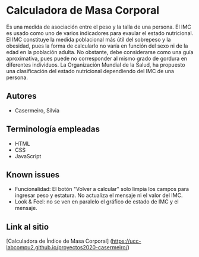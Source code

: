 # Calculadora de Masa Corporal
Es una medida de asociación entre el peso y la talla de una persona. El IMC es usado como uno de varios indicadores para evaular el estado nutricional.
El IMC constituye la medida poblacional más útil del sobrepeso y la obesidad, pues la forma de calcularlo no varía en función del sexo ni de la edad en la población adulta. No obstante, debe considerarse como una guía aproximativa, pues puede no corresponder al mismo grado de gordura en diferentes individuos.
La Organización Mundial de la Salud, ha propuesto una clasificación del estado nutricional dependiendo del IMC de una persona.

## Autores
- Casermeiro, Silvia

## Terminología empleadas
- HTML
- CSS
- JavaScript

## Known issues
- Funcionalidad: El botón "Volver a calcular" solo limpia los campos para ingresar peso y estatura. No actualiza el mensaje ni el valor del IMC.
- Look & Feel: no se ven en paralelo el gráfico de estado de IMC y el mensaje.

## Link al sitio
[Calculadora de Índice de Masa Corporal] (https://ucc-labcompu2.github.io/proyectos2020-casermeiro/) 
